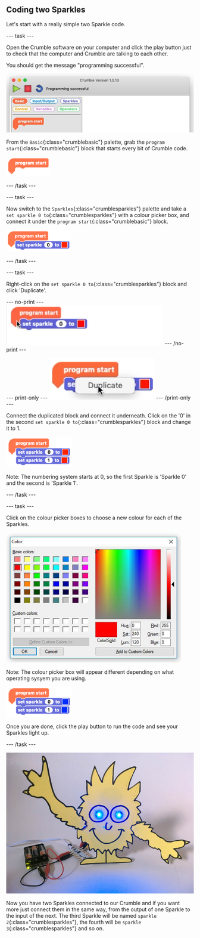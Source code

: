 ## Coding two Sparkles

Let's start with a really simple two Sparkle code.

--- task ---

Open the Crumble software on your computer and click the play button just to check that the computer and Crumble are talking to each other.

You should get the message "programming successful".

![Crumble successfully connected message](images/progSuccess.png)

From the `Basic`{:class="crumblebasic"} palette, grab the `program start`{:class="crumblebasic"} block that starts every bit of Crumble code.

![Crumble program start block](images/progStart.png)

--- /task ---

--- task ---

Now switch to the `Sparkles`{:class="crumblesparkles"} palette and take a `set sparkle 0 to`{:class="crumblesparkles"} with a colour picker box, and connect it under the `program start`{:class="crumblebasic"} block.

![Program start and set Sparkle blocks](images/stage4code1.png)

--- /task ---

--- task ---

Right-click on the `set sparkle 0 to`{:class="crumblesparkles"} block and click 'Duplicate'. 

--- no-print ---
![Duplicating a block](images/duplicateSetSparkleBlock.gif)
--- /no-print ---

--- print-only ---
![Duplicating a block](images/duplicateSetSparkleBlock.png)
--- /print-only ---

Connect the duplicated block and connect it underneath. Click on the '0' in the second `set sparkle 0 to`{:class="crumblesparkles"} block and change it to 1.

![Program start and two set Sparkle blocks](images/stage4code2.png)

Note: The numbering system starts at 0, so the first Sparkle is 'Sparkle 0' and the second is 'Sparkle 1'.

--- /task ---

--- task ---

Click on the colour picker boxes to choose a new colour for each of the Sparkles. 

![Colour picker on Windows version](images/winColPick.png)

Note: The colour picker box will appear different depending on what operating sysyem you are using.

![Program start and final set Sparkle blocks](images/stage4code3.png)

Once you are done, click the play button to run the code and see your Sparkles light up.

--- /task ---

![Lit up Sparkle Creature](images/litUpCreature.png)

Now you have two Sparkles connected to our Crumble and if you want more just connect them in the same way, from the output of one Sparkle to the input of the next. The third Sparkle will be named `sparkle 2`{:class="crumblesparkles"}, the fourth will be `sparkle 3`{:class="crumblesparkles"} and so on.